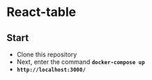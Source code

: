 # React-table

## Start

- Clone this repository
- Next, enter the command **`docker-compose up`**
- **`http://localhost:3000/`**
